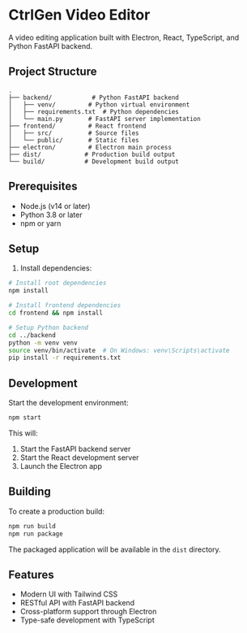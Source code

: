 # CtrlGen Video Editor

A video editing application built with Electron, React, TypeScript, and Python FastAPI backend.

## Project Structure

```
.
├── backend/           # Python FastAPI backend
│   ├── venv/         # Python virtual environment
│   ├── requirements.txt  # Python dependencies
│   └── main.py       # FastAPI server implementation
├── frontend/         # React frontend
│   ├── src/          # Source files
│   └── public/       # Static files
├── electron/         # Electron main process
├── dist/            # Production build output
└── build/           # Development build output
```

## Prerequisites

- Node.js (v14 or later)
- Python 3.8 or later
- npm or yarn

## Setup

1. Install dependencies:
```bash
# Install root dependencies
npm install

# Install frontend dependencies
cd frontend && npm install

# Setup Python backend
cd ../backend
python -m venv venv
source venv/bin/activate  # On Windows: venv\Scripts\activate
pip install -r requirements.txt
```

## Development

Start the development environment:
```bash
npm start
```

This will:
1. Start the FastAPI backend server
2. Start the React development server
3. Launch the Electron app

## Building

To create a production build:
```bash
npm run build
npm run package
```

The packaged application will be available in the `dist` directory.

## Features

- Modern UI with Tailwind CSS
- RESTful API with FastAPI backend
- Cross-platform support through Electron
- Type-safe development with TypeScript 